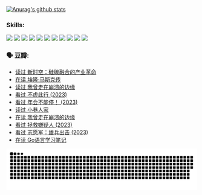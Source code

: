 
[![Anurag's github stats](https://github-readme-stats.vercel.app/api?username=w940853815)](https://github.com/anuraghazra/github-readme-stats)

### Skills:

<code><img height="32" src="https://cdn.jsdelivr.net/npm/simple-icons@v5/icons/python.svg"></code>
<code><img height="32" src="https://cdn.jsdelivr.net/npm/simple-icons@v5/icons/javascript.svg"></code>
<code><img height="32" src="https://cdn.jsdelivr.net/npm/simple-icons@v5/icons/django.svg"></code>
<code><img height="32" src="https://cdn.jsdelivr.net/npm/simple-icons@v5/icons/flask.svg"></code>
<code><img height="32" src="https://cdn.jsdelivr.net/npm/simple-icons@v5/icons/vuetify.svg"></code>
<code><img height="32" src="https://cdn.jsdelivr.net/npm/simple-icons@v5/icons/git.svg"></code>
<code><img height="32" src="https://cdn.jsdelivr.net/npm/simple-icons@v5/icons/docker.svg"></code>
<code><img height="32" src="https://cdn.jsdelivr.net/npm/simple-icons@v5/icons/postgresql.svg"></code>
<code><img height="32" src="https://cdn.jsdelivr.net/npm/simple-icons@v5/icons/elasticsearch.svg"></code>
<code><img height="32" src="https://cdn.jsdelivr.net/npm/simple-icons@v5/icons/macos.svg"></code>
<code><img height="32" src="https://cdn.jsdelivr.net/npm/simple-icons@v5/icons/linux.svg"></code>

### 🗣 豆瓣:

<!-- DOUBAN-ACTIVITIES:START -->
- [读过 新时空：硅碳融合的产业革命](https://www.douban.com/people/136069238/status/4506659177/?_i=06544905)
- [在读 埃隆·马斯克传](https://www.douban.com/people/136069238/status/4500417190/?_i=06544905)
- [读过 我曾走在崩溃的边缘](https://www.douban.com/people/136069238/status/4500416754/?_i=06544905)
- [看过 不虚此行‎ (2023)](https://www.douban.com/people/136069238/status/4499973052/?_i=06544905)
- [看过 年会不能停！‎ (2023)](https://www.douban.com/people/136069238/status/4498582002/?_i=06544905)
- [读过 小巷人家](https://www.douban.com/people/136069238/status/4489290935/?_i=06544905)
- [在读 我曾走在崩溃的边缘](https://www.douban.com/people/136069238/status/4489290559/?_i=06544905)
- [看过 拯救嫌疑人‎ (2023)](https://www.douban.com/people/136069238/status/4477421513/?_i=06544905)
- [看过 志愿军：雄兵出击‎ (2023)](https://www.douban.com/people/136069238/status/4465247367/?_i=06544905)
- [在读 Go语言学习笔记](https://www.douban.com/people/136069238/status/4459852901/?_i=06544905)
<!-- DOUBAN-ACTIVITIES:END -->


![Snake animation](https://raw.githubusercontent.com/w940853815/w940853815/output/github-contribution-grid-snake.svg)

<!--
**w940853815/w940853815** is a ✨ _special_ ✨ repository because its `README.md` (this file) appears on your GitHub profile.

Here are some ideas to get you started:

- 🔭 I’m currently working on ...
- 🌱 I’m currently learning ...
- 👯 I’m looking to collaborate on ...
- 🤔 I’m looking for help with ...
- 💬 Ask me about ...
- 📫 How to reach me: ...
- 😄 Pronouns: ...
- ⚡ Fun fact: ...
-->

